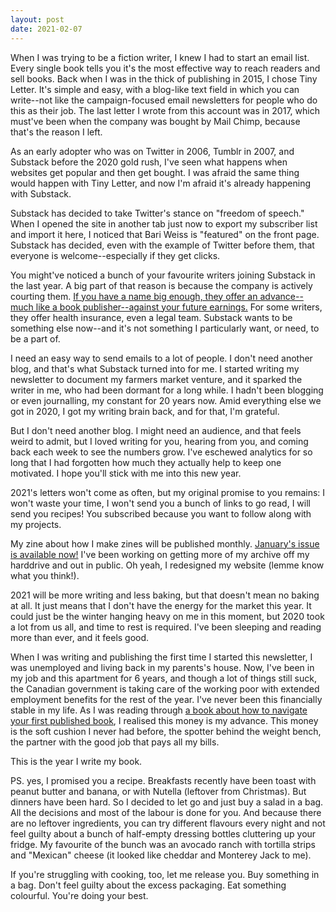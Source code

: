 ```yaml
---
layout: post
date: 2021-02-07
---
```


When I was trying to be a fiction writer, I knew I had to start an email list. Every single book tells you it's the most effective way to reach readers and sell books. Back when I was in the thick of publishing in 2015, I chose Tiny Letter. It's simple and easy, with a blog-like text field in which you can write--not like the campaign-focused email newsletters for people who do this as their job. The last letter I wrote from this account was in 2017, which must've been when the company was bought by Mail Chimp, because that's the reason I left.

As an early adopter who was on Twitter in 2006, Tumblr in 2007, and Substack before the 2020 gold rush, I've seen what happens when websites get popular and then get bought. I was afraid the same thing would happen with Tiny Letter, and now I'm afraid it's already happening with Substack.

Substack has decided to take Twitter's stance on "freedom of speech." When I opened the site in another tab just now to export my subscriber list and import it here, I noticed that Bari Weiss is "featured" on the front page. Substack has decided, even with the example of Twitter before them, that everyone is welcome--especially if they get clicks.

You might've noticed a bunch of your favourite writers joining Substack in the last year. A big part of that reason is because the company is actively courting them. [If you have a name big enough, they offer an advance--much like a book publisher--against your future earnings.](https://www.cjr.org/special_report/substackerati.php) For some writers, they offer health insurance, even a legal team. Substack wants to be something else now--and it's not something I particularly want, or need, to be a part of. 

I need an easy way to send emails to a lot of people. I don't need another blog, and that's what Substack turned into for me. I started writing my newsletter to document my farmers market venture, and it sparked the writer in me, who had been dormant for a long while. I hadn't been blogging or even journalling, my constant for 20 years now. Amid everything else we got in 2020, I got my writing brain back, and for that, I'm grateful.

But I don't need another blog. I might need an audience, and that feels weird to admit, but I loved writing for you, hearing from you, and coming back each week to see the numbers grow. I've eschewed analytics for so long that I had forgotten how much they actually help to keep one motivated. I hope you'll stick with me into this new year. 

2021's letters won't come as often, but my original promise to you remains: I won't waste your time, I won't send you a bunch of links to go read, I will send you recipes! You subscribed because you want to follow along with my projects.

My zine about how I make zines will be published monthly. [January's issue is available now!](https://jessdriscoll.itch.io/congenial-telegram) I've been working on getting more of my archive off my harddrive and out in public. Oh yeah, I redesigned my website (lemme know what you think!). 

2021 will be more writing and less baking, but that doesn't mean no baking at all. It just means that I don't have the energy for the market this year. It could just be the winter hanging heavy on me in this moment, but 2020 took a lot from us all, and time to rest is required. I've been sleeping and reading more than ever, and it feels good. 

When I was writing and publishing the first time I started this newsletter, I was unemployed and living back in my parents's house. Now, I've been in my job and this apartment for 6 years, and though a lot of things still suck, the Canadian government is taking care of the working poor with extended employment benefits for the rest of the year. I've never been this financially stable in my life. As I was reading through [a book about how to navigate your first published book](https://books.catapult.co/products/before-and-after-the-book-deal-courtney-maum), I realised this money is my advance. This money is the soft cushion I never had before, the spotter behind the weight bench, the partner with the good job that pays all my bills.

This is the year I write my book. 

PS. yes, I promised you a recipe. Breakfasts recently have been toast with peanut butter and banana, or with Nutella (leftover from Christmas). But dinners have been hard. So I decided to let go and just buy a salad in a bag. All the decisions and most of the labour is done for you. And because there are no leftover ingredients, you can try different flavours every night and not feel guilty about a bunch of half-empty dressing bottles cluttering up your fridge. My favourite of the bunch was an avocado ranch with tortilla strips and "Mexican" cheese (it looked like cheddar and Monterey Jack to me). 

If you're struggling with cooking, too, let me release you. Buy something in a bag. Don't feel guilty about the excess packaging. Eat something colourful. You're doing your best.
